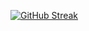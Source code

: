 [![GitHub Streak](https://streak-stats.demolab.com?user=YUJECK&theme=apprentice&hide_border=true)](https://git.io/streak-stats)
